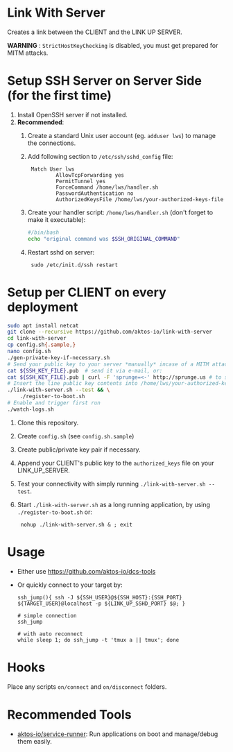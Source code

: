 # Link With Server

Creates a link between the CLIENT and the LINK UP SERVER.

**WARNING** : `StrictHostKeyChecking` is disabled, you must get prepared for MITM attacks.


# Setup SSH Server on Server Side (for the first time)

1. Install OpenSSH server if not installed.
2. **Recommended**:
    1. Create a standard Unix user account (eg. `adduser lws`) to manage the connections.
    2. Add following section to `/etc/ssh/sshd_config` file:
        
            Match User lws
                    AllowTcpForwarding yes
                    PermitTunnel yes
                    ForceCommand /home/lws/handler.sh  
                    PasswordAuthentication no
                    AuthorizedKeysFile /home/lws/your-authorized-keys-file
                    
    3. Create your handler script: `/home/lws/handler.sh` (don't forget to make it executable):

       ```bash
       #/bin/bash
       echo "original command was $SSH_ORIGINAL_COMMAND"
       ```

    3. Restart sshd on server:

            sudo /etc/init.d/ssh restart


# Setup per CLIENT on every deployment

```bash
sudo apt install netcat
git clone --recursive https://github.com/aktos-io/link-with-server
cd link-with-server
cp config.sh{.sample,}
nano config.sh
./gen-private-key-if-necessary.sh 
# Send your public key to your server *manually* incase of a MITM attack. 
cat ${SSH_KEY_FILE}.pub  # send it via e-mail, or: 
cat ${SSH_KEY_FILE}.pub | curl -F 'sprunge=<-' http://sprunge.us # to share via an external service.
# Insert the line public key contents into /home/lws/your-authorized-keys-file 
./link-with-server.sh --test && \
    ./register-to-boot.sh
# Enable and trigger first run
./watch-logs.sh
```

1. Clone this repository. 
2. Create `config.sh` (see `config.sh.sample`)
3. Create public/private key pair if necessary.
4. Append your CLIENT's public key to the `authorized_keys` file on your LINK_UP_SERVER. 
5. Test your connectivity with simply running `./link-with-server.sh --test`.
6. Start `./link-with-server.sh` as a long running application, by using `./register-to-boot.sh` or: 

        nohup ./link-with-server.sh & ; exit 
        
# Usage

* Either use https://github.com/aktos-io/dcs-tools
* Or quickly connect to your target by: 

      ssh_jump(){ ssh -J ${SSH_USER}@${SSH_HOST}:{SSH_PORT} ${TARGET_USER}@localhost -p ${LINK_UP_SSHD_PORT} $@; }

      # simple connection
      ssh_jump 
      
      # with auto reconnect
      while sleep 1; do ssh_jump -t 'tmux a || tmux'; done  

# Hooks

Place any scripts `on/connect` and `on/disconnect` folders.

# Recommended Tools

* [aktos-io/service-runner](https://github.com/aktos-io/service-runner): Run applications on boot and manage/debug them easily.
